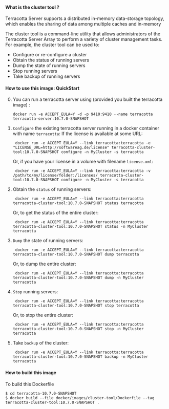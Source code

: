 #### What is the cluster tool ?

Terracotta Server supports a distributed in-memory data-storage topology, which enables the sharing of data among multiple caches and in-memory

The cluster tool is a command-line utility that allows administrators of the Terracotta Server Array to perform a variety of cluster management tasks. 
For example, the cluster tool can be used to:

- Configure or re-configure a cluster
- Obtain the status of running servers
- Dump the state of running servers
- Stop running servers
- Take backup of running servers


#### How to use this image: QuickStart

0. You can run a terracotta server using (provided you built the terracotta image) :

       docker run -e ACCEPT_EULA=Y -d -p 9410:9410 --name terracotta terracotta-server:10.7.0-SNAPSHOT


1. `Configure` the existing terracotta server running in a docker container with name `terracotta`:
   If the license is available at some URL:
   

        docker run -e ACCEPT_EULA=Y --link terracotta:terracotta -e "LICENSE_URL=http://softwareag.de/license" terracotta-cluster-tool:10.7.0-SNAPSHOT configure -n MyCluster -s terracotta

   Or, if you have your license in a volume with filename `license.xml`:

        docker run -e ACCEPT_EULA=Y --link terracotta:terracotta -v /path/to/my/license/folder:/licenses/ terracotta-cluster-tool:10.7.0-SNAPSHOT configure -n MyCluster -s terracotta

2. Obtain the `status` of running servers:


        docker run -e ACCEPT_EULA=Y --link terracotta:terracotta terracotta-cluster-tool:10.7.0-SNAPSHOT status terracotta
         
   Or, to get the status of the entire cluster:
    
        docker run -e ACCEPT_EULA=Y --link terracotta:terracotta terracotta-cluster-tool:10.7.0-SNAPSHOT status -n MyCluster terracotta
         
3. `Dump` the state of running servers:

        
        docker run -e ACCEPT_EULA=Y --link terracotta:terracotta terracotta-cluster-tool:10.7.0-SNAPSHOT dump terracotta
        
   Or, to dump the entire cluster:
        
        docker run -e ACCEPT_EULA=Y --link terracotta:terracotta terracotta-cluster-tool:10.7.0-SNAPSHOT dump -n MyCluster terracotta
        
4. `Stop` running servers:


        docker run -e ACCEPT_EULA=Y --link terracotta:terracotta terracotta-cluster-tool:10.7.0-SNAPSHOT stop terracotta
        
   Or, to stop the entire cluster:
    
        docker run -e ACCEPT_EULA=Y --link terracotta:terracotta terracotta-cluster-tool:10.7.0-SNAPSHOT stop -n MyCluster terracotta
        
5. Take `backup` of the cluster:

        
        docker run -e ACCEPT_EULA=Y --link terracotta:terracotta terracotta-cluster-tool:10.7.0-SNAPSHOT backup -n MyCluster terracotta


#### How to build this image

To build this Dockerfile

    $ cd terracotta-10.7.0-SNAPSHOT
    $ docker build --file docker/images/cluster-tool/Dockerfile --tag terracotta-cluster-tool:10.7.0-SNAPSHOT .